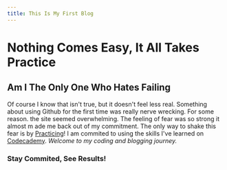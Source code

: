 ```yaml
---
title: This Is My First Blog
---
```

# Nothing Comes Easy, It All Takes Practice 
## Am I The Only One Who Hates Failing 
 Of course I know that isn't true, but it doesn't feel less real. Something about using Github for the first time was really nerve wrecking. For some reason. the site seemed overwhelming. The feeling of fear was so strong it almost m ade me back out of my commitment. The only way to shake this fear is by [Practicing](https://www.github.com/skills)! I am commited to using the skills I've learned on [Codecademy](https://www.codeacademy.com). *Welcome to my coding and blogging journey.* 
### Stay Commited, See Results! 
